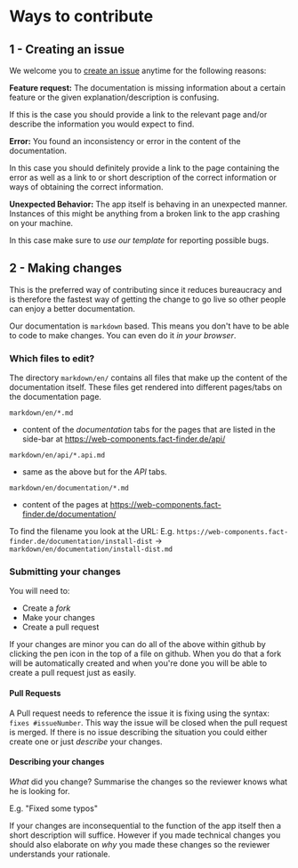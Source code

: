 # Ways to contribute

## 1 - Creating an issue

We welcome you to [create an issue](https://github.com/FACT-Finder-Web-Components/documentation/issues/new)
anytime for the following reasons:

**Feature request:**
The documentation is missing information about a certain feature or
the given explanation/description is confusing.

If this is the case you should provide a link to the relevant page and/or
describe the information you would expect to find.

**Error:**
You found an inconsistency or error in the content of the documentation.

In this case you should definitely provide a link to the page containing
the error as well as a link to or short description of the correct information
or ways of obtaining the correct information.

**Unexpected Behavior:**
The app itself is behaving in an unexpected manner.
Instances of this might be anything from a broken link to the app crashing
on your machine.

In this case make sure to _use our template_ for reporting possible bugs.

## 2 - Making changes

This is the preferred way of contributing since it reduces bureaucracy
and is therefore the fastest way of getting the change to go live so
other people can enjoy a better documentation.

Our documentation is `markdown` based. This means you don't have to be
able to code to make changes. You can even do it _in your browser_.

### Which files to edit?

The directory `markdown/en/` contains all files that make up the content
of the documentation itself. These files get rendered into different
pages/tabs on the documentation page.

`markdown/en/*.md`
 - content of the _documentation_ tabs for the pages
that are listed in the side-bar at https://web-components.fact-finder.de/api/

`markdown/en/api/*.api.md`
 - same as the above but for the _API_ tabs.

`markdown/en/documentation/*.md`
 - content of the pages at
https://web-components.fact-finder.de/documentation/


To find the filename you look at the URL:
E.g. `https://web-components.fact-finder.de/documentation/install-dist`
-> `markdown/en/documentation/install-dist.md`

### Submitting your changes

You will need to:
- Create a _fork_
- Make your changes
- Create a pull request

If your changes are minor you can do all of the above within github by
clicking the pen icon in the top of a file on github. When you do that
a fork will be automatically created and when you're done you will be able
to create a pull request just as easily.

#### Pull Requests

A Pull request needs to reference the issue it is fixing using the
syntax: `fixes #issueNumber`. This way the issue will be closed when the
pull request is merged. If there is no issue describing the situation you
could either create one or just _describe_ your changes.

#### Describing your changes

_What_ did you change? Summarise the changes so the reviewer knows what
he is looking for.

E.g. "Fixed some typos"

If your changes are inconsequential to the function of the app itself
then a short description will suffice. However if you made technical
changes you should also elaborate on _why_ you made these changes so the
reviewer understands your rationale.

